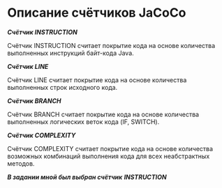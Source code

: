 # Описание счётчиков JaCoCo #
___Счётчик INSTRUCTION___

Счётчик INSTRUCTION считает покрытие кода на основе количества выполненных инструкций байт-кода Java.

___Счётчик LINE___

Счётчик LINE считает покрытие кода на основе количества выполненных строк исходного кода.

_____Счётчик BRANCH_____

Счётчик BRANCH считает покрытие кода на основе количества выполненных логических веток кода (IF, SWITCH).

___Счётчик COMPLEXITY___

Счётчик COMPLEXITY считает покрытие кода на основе количества возможных комбинаций выполнения кода для всех неабстрактных методов.

  ___В задании мной был выбран счётчик___ ___INSTRUCTION___